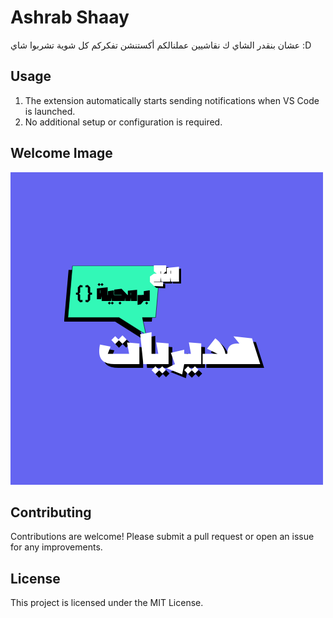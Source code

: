 # Ashrab Shaay

عشان بنقدر الشاي ك نقاشيين عملنالكم أكستنشن تفكركم كل شوية تشربوا شاي  :D


<!-- ## Features
- Periodic motivational messages every 30 minutes
- Rotating set of motivational messages -->

<!-- ## Installation
1. Open the Extensions view in VS Code by clicking on the Extensions icon or pressing `Ctrl + Shift + X`.
2. Search for `ashrab-shaay`.
3. Click **Install**. -->

## Usage
1. The extension automatically starts sending notifications when VS Code is launched.
2. No additional setup or configuration is required.

## Welcome Image
![Welcome Image](media/20.png)

## Contributing
Contributions are welcome! Please submit a pull request or open an issue for any improvements.

## License
This project is licensed under the MIT License.

